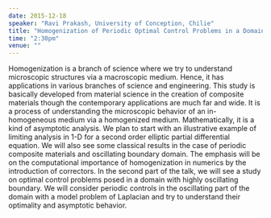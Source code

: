```yaml
---
date: 2015-12-18
speaker: "Ravi Prakash, University of Conception, Chilie"
title: "Homogenization of Periodic Optimal Control Problems in a Domain with highly oscillating boundary"
time: "2:30pm"
venue: ""
---
```

Homogenization is a branch of science where we try to understand
microscopic structures via a macroscopic medium. Hence, it has
applications in various branches of science and engineering. This study is
basically developed from material science in the creation of composite
materials though the contemporary applications are much far and wide. It
is a process of understanding the microscopic behavior of an
in-homogeneous medium via a homogenized medium. Mathematically, it is a
kind of asymptotic analysis. We plan to start with an illustrative example
of limiting analysis in 1-D for a second order elliptic partial
differential equation. We will also see some classical results in the case
of periodic composite materials and oscillating boundary domain. The
emphasis will be on the computational importance of homogenization in
numerics by the introduction of correctors. In the second part of the
talk, we will see a study on optimal control problems posed in a domain
with highly oscillating boundary. We will consider periodic controls in
the oscillating part of the domain with a model problem of Laplacian and
try to understand their optimality and asymptotic behavior.
